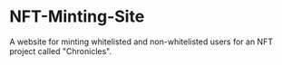 # NFT-Minting-Site
A website for minting whitelisted and non-whitelisted users for an NFT project called "Chronicles".
